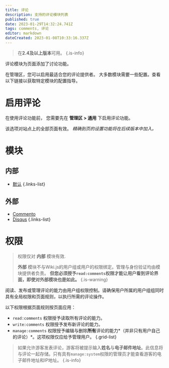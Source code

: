 ```yaml
---
title: 评论
description: 支持的评论模块列表
published: true
date: 2023-01-29T14:32:24.741Z
tags: comments, 评论
editor: markdown
dateCreated: 2023-01-08T10:33:16.337Z
---
```


> 在**2.4及以上版本**可用。
{.is-info}

评论模块为页面添加了讨论功能。

在管理区，您可以启用最适合您的评论提供者。
大多数模块需要一些配置。查看以下链接以获取特定模块的配置指导。

# 启用评论
在使用评论功能前， 您需要先在 **管理区 > 通用** 下启用评论功能。

该选项对站点上的全部页面有效。
*精确到页的设置功能将在后续版本中加入。*

# 模块

## 内部

- [默认](/comments/default)
{.links-list}

## 外部

- [Commento](/comments/commento)
- [Disqus](/comments/disqus)
{.links-list}

# 权限

> 权限仅对 **内部** 模块有效.
>
> **外部** 模块不与Wiki.js的用户组或用户的权限绑定。管理与身份验证均由模块提供者负责。
> **但您必须授予`read:comments`权限才能让用户看到评论界面，即使对外部模块也是如此。**
{.is-warning}

阅读、发布或管理评论的能力由用户组权限控制。请确保用户所属的用户组组同时具有全局权限和页面规则，以执行所需的评论操作。

以下权限根据页面规则按页面应用：

- `read:comments` 权限授予读取所有评论的能力。
- `write:comments` 权限授予发布新评论的能力。
- `manage:comments` 权限授予编辑与删除**所有**评论的能力*（并非只有用户自己的评论）*。这项权限仅应给予管理用户。
{.grid-list}

> 如果允许游客发表评论，游客将被提示输入**姓名**与**电子邮件地址**。此信息将与评论一起存储。只有具有`manage:system`权限的管理员才能查看游客的电子邮件地址和IP地址。
{.is-info}